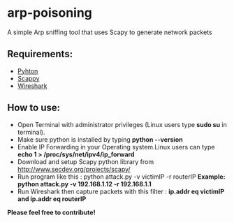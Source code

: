 # arp-poisoning
A simple Arp sniffing tool that uses Scapy to generate network packets

## Requirements:
   - [Pyhton](https://www.python.org/)
   - [Scappy](http://www.secdev.org/projects/scapy/)
   - [Wireshark](https://www.wireshark.org/)

## How to use:
   - Open Terminal with administrator privileges (Linux users type <b>sudo su</b> in terminal).
   - Make sure python is installed by typing <b>python --version</b>
   - Enable IP Forwarding in your Operating system.Linux users can type <b>echo 1 > /proc/sys/net/ipv4/ip_forward</b>
   - Download and setup Scapy python library from <a href="http://www.secdev.org/projects/scapy/">http://www.secdev.org/projects/scapy/</a>
   - Run program like this : python attack.py -v victimIP -r routerIP <b>Example: python attack.py -v 192.168.1.12 -r 192.168.1.1</b>
   - Run Wireshark then capture packets with this filter : <b>ip.addr eq victimIP and ip.addr eq routerIP</b>

<b>Please feel free to contribute!</b>
